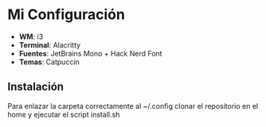 # Mi Configuración
- **WM**: i3
- **Terminal**: Alacritty
- **Fuentes**: JetBrains Mono + Hack Nerd Font
- **Temas**: Catpuccin
## Instalación
Para enlazar la carpeta correctamente al ~/.config clonar el repositorio en el home y ejecutar el script install.sh

